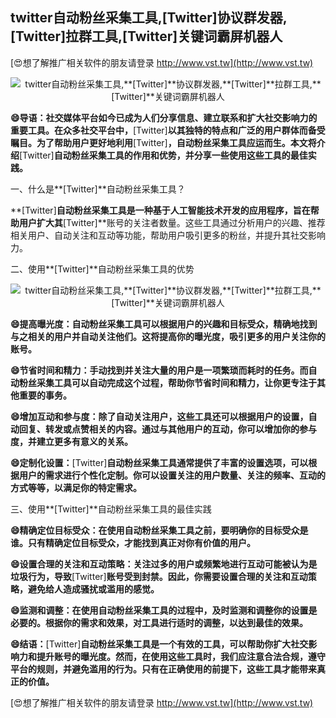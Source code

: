 ## **twitter自动粉丝采集工具,**[Twitter]**协议群发器,**[Twitter]**拉群工具,**[Twitter]**关键词霸屏机器人**

[😍想了解推广相关软件的朋友请登录 http://www.vst.tw](http://www.vst.tw)

 <center><img src="https://vst.tw/MP4/tuiguang/png/1.png" alt="twitter自动粉丝采集工具,**[Twitter]**协议群发器,**[Twitter]**拉群工具,**[Twitter]**关键词霸屏机器人"></center>

**😄导语：社交媒体平台如今已成为人们分享信息、建立联系和扩大社交影响力的重要工具。在众多社交平台中，**[Twitter]**以其独特的特点和广泛的用户群体而备受瞩目。为了帮助用户更好地利用**[Twitter]**，自动粉丝采集工具应运而生。本文将介绍**[Twitter]**自动粉丝采集工具的作用和优势，并分享一些使用这些工具的最佳实践。**

一、什么是**[Twitter]**自动粉丝采集工具？

**[Twitter]**自动粉丝采集工具是一种基于人工智能技术开发的应用程序，旨在帮助用户扩大其**[Twitter]**账号的关注者数量。这些工具通过分析用户的兴趣、推荐相关用户、自动关注和互动等功能，帮助用户吸引更多的粉丝，并提升其社交影响力。

二、使用**[Twitter]**自动粉丝采集工具的优势

 <center><img src="https://vst.tw/MP4/tuiguang/png/8.png" alt="twitter自动粉丝采集工具,**[Twitter]**协议群发器,**[Twitter]**拉群工具,**[Twitter]**关键词霸屏机器人"></center>

**😄提高曝光度：自动粉丝采集工具可以根据用户的兴趣和目标受众，精确地找到与之相关的用户并自动关注他们。这将提高你的曝光度，吸引更多的用户关注你的账号。**

**😄节省时间和精力：手动找到并关注大量的用户是一项繁琐而耗时的任务。而自动粉丝采集工具可以自动完成这个过程，帮助你节省时间和精力，让你更专注于其他重要的事务。**

**😄增加互动和参与度：除了自动关注用户，这些工具还可以根据用户的设置，自动回复、转发或点赞相关的内容。通过与其他用户的互动，你可以增加你的参与度，并建立更多有意义的关系。**

**😄定制化设置：**[Twitter]**自动粉丝采集工具通常提供了丰富的设置选项，可以根据用户的需求进行个性化定制。你可以设置关注的用户数量、关注的频率、互动的方式等等，以满足你的特定需求。**

三、使用**[Twitter]**自动粉丝采集工具的最佳实践

**😄精确定位目标受众：在使用自动粉丝采集工具之前，要明确你的目标受众是谁。只有精确定位目标受众，才能找到真正对你有价值的用户。**

**😄设置合理的关注和互动策略：关注过多的用户或频繁地进行互动可能被认为是垃圾行为，导致**[Twitter]**账号受到封禁。因此，你需要设置合理的关注和互动策略，避免给人造成骚扰或滥用的感觉。**

**😄监测和调整：在使用自动粉丝采集工具的过程中，及时监测和调整你的设置是必要的。根据你的需求和效果，对工具进行适时的调整，以达到最佳的效果。**

**😄结语：**[Twitter]**自动粉丝采集工具是一个有效的工具，可以帮助你扩大社交影响力和提升账号的曝光度。然而，在使用这些工具时，我们应注意合法合规，遵守平台的规则，并避免滥用的行为。只有在正确使用的前提下，这些工具才能带来真正的价值。**

[😍想了解推广相关软件的朋友请登录 http://www.vst.tw](http://www.vst.tw)



